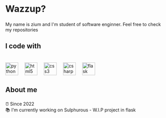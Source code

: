 <h1 align="left">Wazzup?</h1>

###

<p align="left">My name is zium and I'm student of software enginner. Feel free to check my repositories</p>

###

<h2 align="left">I code with</h2>

###

<br clear="both">

<div align="left">
  <img src="https://cdn.simpleicons.org/python/3776AB" height="40" alt="python logo"  />
  <img width="12" />
  <img src="https://cdn.simpleicons.org/html5/E34F26" height="40" alt="html5 logo"  />
  <img width="12" />
  <img src="https://cdn.simpleicons.org/css3/1572B6" height="40" alt="css3 logo"  />
  <img width="12" />
  <img src="https://cdn.jsdelivr.net/gh/devicons/devicon/icons/csharp/csharp-original.svg" height="40" alt="csharp logo"  />
  <img width="12" />
  <img src="https://cdn.jsdelivr.net/gh/devicons/devicon/icons/flask/flask-original.svg" height="40" alt="flask logo"  />
</div>

###

<h2 align="left">About me</h2>

###

<p align="left">⏰ Since 2022<br>📚 I'm currently working on Sulphurous - W.I.P project in flask</p>

###

